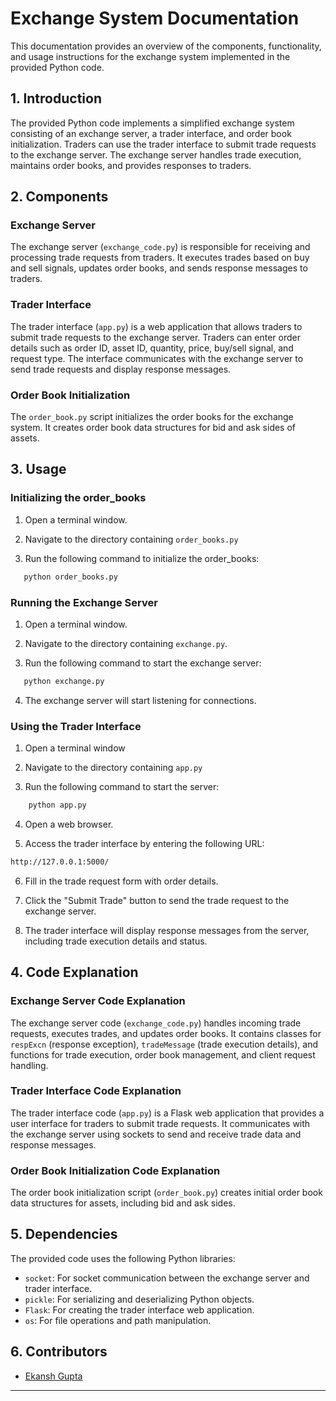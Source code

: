 # Exchange System Documentation

This documentation provides an overview of the components, functionality, and usage instructions for the exchange system implemented in the provided Python code.

## 1. Introduction

The provided Python code implements a simplified exchange system consisting of an exchange server, a trader interface, and order book initialization. Traders can use the trader interface to submit trade requests to the exchange server. The exchange server handles trade execution, maintains order books, and provides responses to traders.

## 2. Components

### Exchange Server

The exchange server (`exchange_code.py`) is responsible for receiving and processing trade requests from traders. It executes trades based on buy and sell signals, updates order books, and sends response messages to traders.

### Trader Interface

The trader interface (`app.py`) is a web application that allows traders to submit trade requests to the exchange server. Traders can enter order details such as order ID, asset ID, quantity, price, buy/sell signal, and request type. The interface communicates with the exchange server to send trade requests and display response messages.

### Order Book Initialization

The `order_book.py` script initializes the order books for the exchange system. It creates order book data structures for bid and ask sides of assets.

## 3. Usage

### Initializing the order_books
1. Open a terminal window.

2. Navigate to the directory containing `order_books.py`

3. Run the following command to initialize the order_books:
```bash
   python order_books.py
```

### Running the Exchange Server

1. Open a terminal window.

2. Navigate to the directory containing `exchange.py`.

3. Run the following command to start the exchange server:
```bash
   python exchange.py
```
4. The exchange server will start listening for connections.

### Using the Trader Interface
1. Open a terminal window

2. Navigate to the directory containing `app.py`

3. Run the following command to start the server:
```bash
    python app.py
```
4. Open a web browser.

5. Access the trader interface by entering the following URL:
```bash
http://127.0.0.1:5000/
```

6. Fill in the trade request form with order details.

7. Click the "Submit Trade" button to send the trade request to the exchange server.

8. The trader interface will display response messages from the server, including trade execution details and status.

## 4. Code Explanation

### Exchange Server Code Explanation

The exchange server code (`exchange_code.py`) handles incoming trade requests, executes trades, and updates order books. It contains classes for `respExcn` (response exception), `tradeMessage` (trade execution details), and functions for trade execution, order book management, and client request handling.

### Trader Interface Code Explanation

The trader interface code (`app.py`) is a Flask web application that provides a user interface for traders to submit trade requests. It communicates with the exchange server using sockets to send and receive trade data and response messages.

### Order Book Initialization Code Explanation

The order book initialization script (`order_book.py`) creates initial order book data structures for assets, including bid and ask sides.

## 5. Dependencies

The provided code uses the following Python libraries:

- `socket`: For socket communication between the exchange server and trader interface.
- `pickle`: For serializing and deserializing Python objects.
- `Flask`: For creating the trader interface web application.
- `os`: For file operations and path manipulation.

## 6. Contributors

- [Ekansh Gupta](https://github.com/gupta-ekansh)


---
